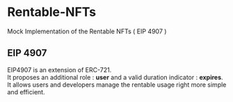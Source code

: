 # Rentable-NFTs
Mock Implementation of the Rentable NFTs ( EIP 4907 )
<br/>

## EIP 4907

EIP4907 is an extension of ERC-721.<br/> 
It proposes an additional role : **user** and a valid duration indicator : **expires**.<br/>
It allows users and developers manage the rentable usage right more simple and efficient.
